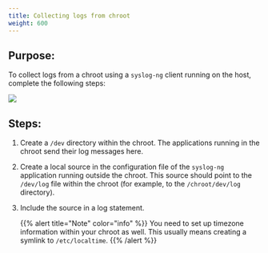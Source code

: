 ```yaml
---
title: Collecting logs from chroot
weight: 600
---
```

<!-- DISCLAIMER: This file is based on the syslog-ng Open Source Edition documentation https://github.com/balabit/syslog-ng-ose-guides/commit/2f4a52ee61d1ea9ad27cb4f3168b95408fddfdf2 and is used under the terms of The syslog-ng Open Source Edition Documentation License. The file has been modified by Axoflow. -->

## Purpose:

To collect logs from a chroot using a `syslog-ng` client running on the host, complete the following steps:

![](../Images/Figures/fig-chroot01.png)



## Steps:

1.  Create a `/dev` directory within the chroot. The applications running in the chroot send their log messages here.

2.  Create a local source in the configuration file of the `syslog-ng` application running outside the chroot. This source should point to the `/dev/log` file within the chroot (for example, to the `/chroot/dev/log` directory).

3.  Include the source in a log statement.
    
    {{% alert title="Note" color="info" %}}
You need to set up timezone information within your chroot as well. This usually means creating a symlink to `/etc/localtime`.
    {{% /alert %}}

